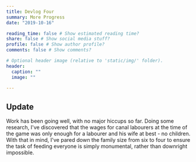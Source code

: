 ```yaml
---
title: Devlog Four
summary: More Progress
date: "2019-10-16"

reading_time: false # Show estimated reading time?
share: false # Show social media stuff?
profile: false # Show author profile?
comments: false # Show comments?

# Optional header image (relative to 'static/img/' folder).
header:
  caption: ""
  image: ""
 
---  
```

 
## Update

Work has been going well, with no major hiccups so far. Doing some research, I've discovered that the wages for canal labourers at the time of the game was only enough for a labourer and his wife at best - no children. With that in mind, I've pared down the family size from six to four to ensure the task of feeding everyone is simply monumental, rather than downright impossible.

